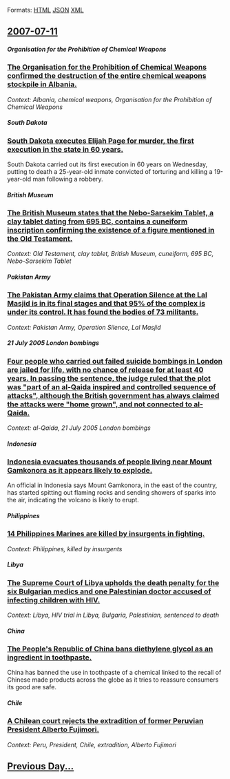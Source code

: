 
Formats: [HTML](2007/07/11/index.html)  [JSON](2007/07/11/index.json)  [XML](2007/07/11/index.xml)  

## [2007-07-11](/news/2007/07/11/index.md)

##### Organisation for the Prohibition of Chemical Weapons
### [ The Organisation for the Prohibition of Chemical Weapons confirmed the destruction of the entire chemical weapons stockpile in Albania.](/news/2007/07/11/the-organisation-for-the-prohibition-of-chemical-weapons-confirmed-the-destruction-of-the-entire-chemical-weapons-stockpile-in-albania.md)
_Context: Albania, chemical weapons, Organisation for the Prohibition of Chemical Weapons_

##### South Dakota
### [ South Dakota executes Elijah Page for murder, the first execution in the state in 60 years.](/news/2007/07/11/south-dakota-executes-elijah-page-for-murder-the-first-execution-in-the-state-in-60-years.md)
South Dakota carried out its first execution in 60 years on Wednesday, putting to death a 25-year-old inmate convicted of torturing and killing a 19-year-old man following a robbery.

##### British Museum
### [ The British Museum states that the Nebo-Sarsekim Tablet, a clay tablet dating from 695 BC, contains a cuneiform inscription confirming the existence of a figure mentioned in the Old Testament. ](/news/2007/07/11/the-british-museum-states-that-the-nebo-sarsekim-tablet-a-clay-tablet-dating-from-695-bc-contains-a-cuneiform-inscription-confirming-the.md)
_Context: Old Testament, clay tablet, British Museum, cuneiform, 695 BC, Nebo-Sarsekim Tablet_

##### Pakistan Army
### [ The Pakistan Army claims that Operation Silence at the Lal Masjid is in its final stages and that 95% of the complex is under its control. It has found the bodies of 73 militants. ](/news/2007/07/11/the-pakistan-army-claims-that-operation-silence-at-the-lal-masjid-is-in-its-final-stages-and-that-95-of-the-complex-is-under-its-control.md)
_Context: Pakistan Army, Operation Silence, Lal Masjid_

##### 21 July 2005 London bombings
### [ Four people who carried out failed suicide bombings in London are jailed for life, with no chance of release for at least 40 years. In passing the sentence, the judge ruled that the plot was "part of an al-Qaida inspired and controlled sequence of attacks", although the British government has always claimed the attacks were "home grown", and not connected to al-Qaida. ](/news/2007/07/11/four-people-who-carried-out-failed-suicide-bombings-in-london-are-jailed-for-life-with-no-chance-of-release-for-at-least-40-years-in-pass.md)
_Context: al-Qaida, 21 July 2005 London bombings_

##### Indonesia
### [ Indonesia evacuates thousands of people living near Mount Gamkonora as it appears likely to explode. ](/news/2007/07/11/indonesia-evacuates-thousands-of-people-living-near-mount-gamkonora-as-it-appears-likely-to-explode.md)
An official in Indonesia says Mount Gamkonora, in the east of the country, has started spitting out flaming rocks and sending showers of sparks into the air, indicating the volcano is likely to erupt.

##### Philippines
### [ 14 Philippines Marines are killed by insurgents in fighting. ](/news/2007/07/11/14-philippines-marines-are-killed-by-insurgents-in-fighting.md)
_Context: Philippines, killed by insurgents_

##### Libya
### [ The Supreme Court of Libya upholds the death penalty for the six Bulgarian medics and one Palestinian doctor accused of infecting children with HIV. ](/news/2007/07/11/the-supreme-court-of-libya-upholds-the-death-penalty-for-the-six-bulgarian-medics-and-one-palestinian-doctor-accused-of-infecting-children.md)
_Context: Libya, HIV trial in Libya, Bulgaria, Palestinian, sentenced to death_

##### China
### [ The People's Republic of China bans diethylene glycol as an ingredient in toothpaste. ](/news/2007/07/11/the-people-s-republic-of-china-bans-diethylene-glycol-as-an-ingredient-in-toothpaste.md)
China has banned the use in toothpaste of a chemical linked to the recall of Chinese made products across the globe as it tries to reassure consumers its good are safe.

##### Chile
### [ A Chilean court rejects the extradition of former Peruvian President Alberto Fujimori. ](/news/2007/07/11/a-chilean-court-rejects-the-extradition-of-former-peruvian-president-alberto-fujimori.md)
_Context: Peru, President, Chile, extradition, Alberto Fujimori_

## [Previous Day...](/news/2007/07/10/index.md)

